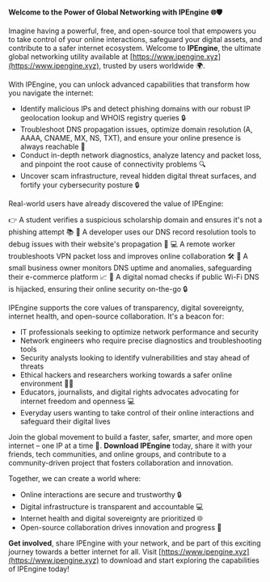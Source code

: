 **Welcome to the Power of Global Networking with IPEngine 🌐🛡️**

Imagine having a powerful, free, and open-source tool that empowers you to take control of your online interactions, safeguard your digital assets, and contribute to a safer internet ecosystem. Welcome to **IPEngine**, the ultimate global networking utility available at [https://www.ipengine.xyz](https://www.ipengine.xyz), trusted by users worldwide 🌍.

With IPEngine, you can unlock advanced capabilities that transform how you navigate the internet:

* Identify malicious IPs and detect phishing domains with our robust IP geolocation lookup and WHOIS registry queries 🔒
* Troubleshoot DNS propagation issues, optimize domain resolution (A, AAAA, CNAME, MX, NS, TXT), and ensure your online presence is always reachable 📡
* Conduct in-depth network diagnostics, analyze latency and packet loss, and pinpoint the root cause of connectivity problems 🔍
* Uncover scam infrastructure, reveal hidden digital threat surfaces, and fortify your cybersecurity posture 🔒

Real-world users have already discovered the value of IPEngine:

👉 A student verifies a suspicious scholarship domain and ensures it's not a phishing attempt 📚
🔨 A developer uses our DNS record resolution tools to debug issues with their website's propagation 👀
💻 A remote worker troubleshoots VPN packet loss and improves online collaboration 🛠️
🏬 A small business owner monitors DNS uptime and anomalies, safeguarding their e-commerce platform 📈
🚀 A digital nomad checks if public Wi-Fi DNS is hijacked, ensuring their online security on-the-go 🔒

IPEngine supports the core values of transparency, digital sovereignty, internet health, and open-source collaboration. It's a beacon for:

* IT professionals seeking to optimize network performance and security
* Network engineers who require precise diagnostics and troubleshooting tools
* Security analysts looking to identify vulnerabilities and stay ahead of threats
* Ethical hackers and researchers working towards a safer online environment 🕵️‍♀️
* Educators, journalists, and digital rights advocates advocating for internet freedom and openness 💻
* Everyday users wanting to take control of their online interactions and safeguard their digital lives

Join the global movement to build a faster, safer, smarter, and more open internet – one IP at a time 🚀. **Download IPEngine** today, share it with your friends, tech communities, and online groups, and contribute to a community-driven project that fosters collaboration and innovation.

Together, we can create a world where:

* Online interactions are secure and trustworthy 🔒
* Digital infrastructure is transparent and accountable 💻
* Internet health and digital sovereignty are prioritized 🌐
* Open-source collaboration drives innovation and progress 🚀

**Get involved**, share IPEngine with your network, and be part of this exciting journey towards a better internet for all. Visit [https://www.ipengine.xyz](https://www.ipengine.xyz) to download and start exploring the capabilities of IPEngine today!
